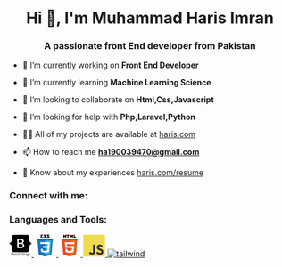 <h1 align="center">Hi 👋, I'm Muhammad Haris Imran</h1>
<h3 align="center">A passionate front End developer from Pakistan</h3>

- 🔭 I’m currently working on **Front End Developer**

- 🌱 I’m currently learning **Machine Learning Science**

- 👯 I’m looking to collaborate on **Html,Css,Javascript**

- 🤝 I’m looking for help with **Php,Laravel,Python**

- 👨‍💻 All of my projects are available at [haris.com](haris.com)

- 📫 How to reach me **ha190039470@gmail.com**

- 📄 Know about my experiences [haris.com/resume](haris.com/resume)

<h3 align="left">Connect with me:</h3>
<p align="left">
</p>

<h3 align="left">Languages and Tools:</h3>
<p align="left"> <a href="https://getbootstrap.com" target="_blank" rel="noreferrer"> <img src="https://raw.githubusercontent.com/devicons/devicon/master/icons/bootstrap/bootstrap-plain-wordmark.svg" alt="bootstrap" width="40" height="40"/> </a> <a href="https://www.w3schools.com/css/" target="_blank" rel="noreferrer"> <img src="https://raw.githubusercontent.com/devicons/devicon/master/icons/css3/css3-original-wordmark.svg" alt="css3" width="40" height="40"/> </a> <a href="https://www.w3.org/html/" target="_blank" rel="noreferrer"> <img src="https://raw.githubusercontent.com/devicons/devicon/master/icons/html5/html5-original-wordmark.svg" alt="html5" width="40" height="40"/> </a> <a href="https://developer.mozilla.org/en-US/docs/Web/JavaScript" target="_blank" rel="noreferrer"> <img src="https://raw.githubusercontent.com/devicons/devicon/master/icons/javascript/javascript-original.svg" alt="javascript" width="40" height="40"/> </a> <a href="https://tailwindcss.com/" target="_blank" rel="noreferrer"> <img src="https://www.vectorlogo.zone/logos/tailwindcss/tailwindcss-icon.svg" alt="tailwind" width="40" height="40"/> </a> </p>

